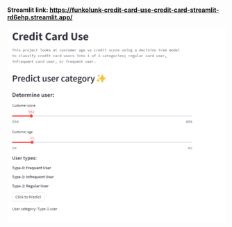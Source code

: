 

#### Streamlit link: https://funkolunk-credit-card-use-credit-card-streamlit-rd6ehp.streamlit.app/

![Credit_card_streamlit](Credit_card_streamlit.png)



